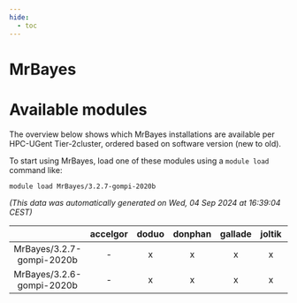 ```yaml
---
hide:
  - toc
---
```


MrBayes
=======

# Available modules


The overview below shows which MrBayes installations are available per HPC-UGent Tier-2cluster, ordered based on software version (new to old).

To start using MrBayes, load one of these modules using a `module load` command like:

```shell
module load MrBayes/3.2.7-gompi-2020b
```

*(This data was automatically generated on Wed, 04 Sep 2024 at 16:39:04 CEST)*  

| |accelgor|doduo|donphan|gallade|joltik|shinx|skitty|
| :---: | :---: | :---: | :---: | :---: | :---: | :---: | :---: |
|MrBayes/3.2.7-gompi-2020b|-|x|x|x|x|-|x|
|MrBayes/3.2.6-gompi-2020b|-|x|x|x|x|-|x|
